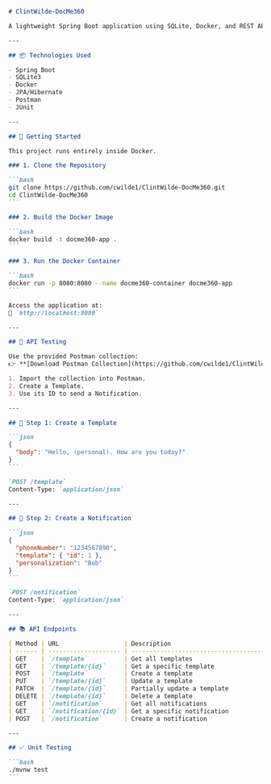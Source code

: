 ````markdown
# ClintWilde-DocMe360

A lightweight Spring Boot application using SQLite, Docker, and REST APIs to manage Templates and Notifications.

---

## 📦 Technologies Used

- Spring Boot  
- SQLite3  
- Docker  
- JPA/Hibernate  
- Postman  
- JUnit  

---

## 🚀 Getting Started

This project runs entirely inside Docker.

### 1. Clone the Repository

```bash
git clone https://github.com/cwilde1/ClintWilde-DocMe360.git
cd ClintWilde-DocMe360
```

### 2. Build the Docker Image

```bash
docker build -t docme360-app .
```

### 3. Run the Docker Container

```bash
docker run -p 8080:8080 --name docme360-container docme360-app
```

Access the application at:  
📍 `http://localhost:8080`

---

## 🧪 API Testing

Use the provided Postman collection:  
👉 **[Download Postman Collection](https://github.com/cwilde1/ClintWilde-DocMe360/blob/main/DocMe360API.postman_collection.json)**

1. Import the collection into Postman.
2. Create a Template.
3. Use its ID to send a Notification.

---

## 📌 Step 1: Create a Template

```json
{
  "body": "Hello, (personal). How are you today?"
}
```

`POST /template`  
Content-Type: `application/json`

---

## 🔔 Step 2: Create a Notification

```json
{
  "phoneNumber": "1234567890",
  "template": { "id": 1 },
  "personalization": "Bob"
}
```

`POST /notification`  
Content-Type: `application/json`

---

## 📚 API Endpoints

| Method | URL                  | Description                                            |
| ------ | -------------------- | ------------------------------------------------------ |
| GET    | `/template`          | Get all templates                                      |
| GET    | `/template/{id}`     | Get a specific template                                |
| POST   | `/template`          | Create a template                                      |
| PUT    | `/template/{id}`     | Update a template                                      |
| PATCH  | `/template/{id}`     | Partially update a template                            |
| DELETE | `/template/{id}`     | Delete a template                                      |
| GET    | `/notification`      | Get all notifications                                  |
| GET    | `/notification/{id}` | Get a specific notification                            |
| POST   | `/notification`      | Create a notification                                  |

---

## ✅ Unit Testing

```bash
./mvnw test
```